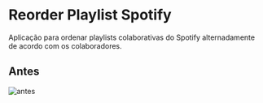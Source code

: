 # Reorder Playlist Spotify

Aplicação para ordenar playlists colaborativas do Spotify alternadamente de acordo com os colaboradores.

## Antes

![antes](https://i.imgur.com/jr2xDDm.png)
